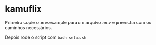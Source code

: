 # kamuflix

Primeiro copie o .env.example para um arquivo .env e preencha com os caminhos necessários.

Depois rode o script com `bash setup.sh`